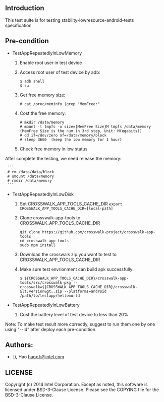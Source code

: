 ## Introduction

This test suite is for testing stability-lowresource-android-tests specification

## Pre-condition

- TestAppRepeatedlyInLowMemory
  1. Enable root user in test device
  2. Access root user of test device by adb:

     ```
     $ adb shell
     $ su
     ```

  3. Get free memory size:

     ```
     # cat /proc/meminfo |grep "MemFree:"
     ```

  4. Cost the free memory:

     ```
     # mkdir /data/memory
     # mount -t tmpfs -o size={MemFree Size}M tmpfs /data/memory  (MemFree Size is the num in 3rd step, Unit: M(egabits))
     # dd if=/dev/zero of=/data/memory/block
     # sleep 3600  (keep the low memory for 1 hour)

     ```

  5. Check free memory in low status


After complete the testing, we need release the memory:

     ```
     # rm /data/data/block
     # umount /data/memory
     # rmdir /data/memory
     ```

- TestAppRepeatedlyInLowDisk
  1. Set CROSSWALK_APP_TOOLS_CACHE_DIR
    ```export CROSSWALK_APP_TOOLS_CACHE_DIR=[local-path]```

  2. Clone crosswalk-app-tools to CROSSWALK_APP_TOOLS_CACHE_DIR
     ```
     git clone https://github.com/crosswalk-project/crosswalk-app-tools
     cd crosswalk-app-tools
     sudo npm install
     ```
  3. Download the crosswalk zip you want to test to CROSSWALK_APP_TOOLS_CACHE_DIR
  4. Make sure test envrionment can build apk successfully:

     ```
     $ ${CROSSWALK_APP_TOOLS_CACHE_DIR}/crosswalk-app-tools/src/crosswalk-pkg --crosswalk=${CROSSWALK_APP_TOOLS_CACHE_DIR}/crosswalk-&lt;version&gt;.zip --platforms=android /path/to/testapp/helloworld
     ```

- TestAppRepeatedlyInLowBattery
  1. Cost the battery level of test device to less than 20%

Note: To make test result more correctly, suggest to run them one by one using "--id"
      after deploy each pre-condition.

## Authors:

* Li, Hao <haox.li@intel.com>

## LICENSE

Copyright (c) 2014 Intel Corporation.
Except as noted, this software is licensed under BSD-3-Clause License.
Please see the COPYING file for the BSD-3-Clause License.
